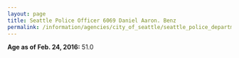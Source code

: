 ```yaml
---
layout: page
title: Seattle Police Officer 6069 Daniel Aaron. Benz
permalink: /information/agencies/city_of_seattle/seattle_police_department/copbook/6069/
---
```


**Age as of Feb. 24, 2016:** 51.0
